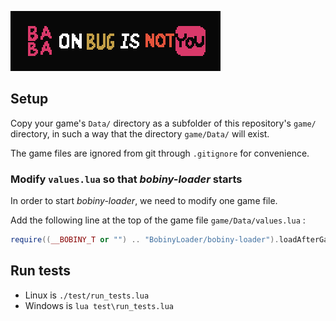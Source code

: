 ![Baba on Bug is not You](baba-on-bug-is-not-you.gif)

## Setup

Copy your game's `Data/` directory as a subfolder of this repository's `game/` directory, in such a way that the directory `game/Data/` will exist.

The game files are ignored from git through `.gitignore` for convenience.

### Modify `values.lua` so that *bobiny-loader* starts

In order to start *bobiny-loader*, we need to modify one game file.

Add the following line at the top of the game file `game/Data/values.lua` :

```lua
require((__BOBINY_T or "") .. "BobinyLoader/bobiny-loader").loadAfterGameInit()
```

## Run tests

- Linux is `./test/run_tests.lua`
- Windows is `lua test\run_tests.lua`
